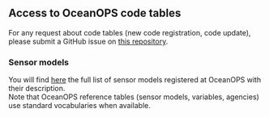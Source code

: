 ## Access to OceanOPS code tables ##
For any request about code tables (new code registration, code update), please submit a GitHub issue on [this repository](https://github.com/OceanOPS/metadata-standard/issues).
### Sensor models ###
You will find <a href="https://www.ocean-ops.org/api/1/data/sensormodel/?include=[%22name%22,%22bodcId%22,%22sensorModelNetworks.network.name%22,%22sensorModelSensorTypes.sensorType.name%22,%22agency%22,%22sensorModelSensorTypes.sensorType.variable.variableVariableFamilies.variableFamily%22,{%22path%22:%22sensorModelSensorTypes.sensorType.variable%22,%22include%22:[%22name%22,%22nameShort%22]}]" target="_blank">here</a> the full list of sensor models registered at OceanOPS with their description. <br> Note that OceanOPS reference tables (sensor models, variables, agencies) use standard vocabularies when available. 
